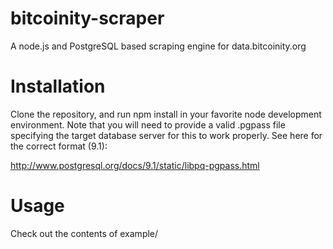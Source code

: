 bitcoinity-scraper
==================

A node.js and PostgreSQL based scraping engine for data.bitcoinity.org

Installation
============

Clone the repository, and run npm install in your favorite node development environment. Note that you will need to provide a valid .pgpass file specifying the target database server for this to work properly. See here for the correct format (9.1):

http://www.postgresql.org/docs/9.1/static/libpq-pgpass.html

Usage
=====

Check out the contents of example/

